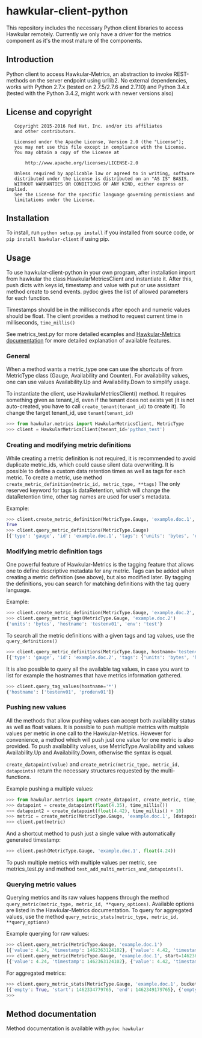 hawkular-client-python
=========================

This repository includes the necessary Python client libraries to access Hawkular remotely. Currently we only have a driver for the metrics component as it's the most mature of the components.

## Introduction

Python client to access Hawkular-Metrics, an abstraction to invoke REST-methods on the server endpoint using urllib2. No external dependencies, works with Python 2.7.x (tested on 2.7.5/2.7.6 and 2.7.10) and Python 3.4.x (tested with the Python 3.4.2, might work with newer versions also)

## License and copyright

```
   Copyright 2015-2016 Red Hat, Inc. and/or its affiliates
   and other contributors.

   Licensed under the Apache License, Version 2.0 (the "License");
   you may not use this file except in compliance with the License.
   You may obtain a copy of the License at

       http://www.apache.org/licenses/LICENSE-2.0

   Unless required by applicable law or agreed to in writing, software
   distributed under the License is distributed on an "AS IS" BASIS,
   WITHOUT WARRANTIES OR CONDITIONS OF ANY KIND, either express or implied.
   See the License for the specific language governing permissions and
   limitations under the License.
```

## Installation

To install, run ``python setup.py install`` if you installed from source code, or ``pip install hawkular-client`` if using pip.

## Usage

To use hawkular-client-python in your own program, after installation import from hawkular the class HawkularMetricsClient and instantiate it. After this, push dicts with keys id, timestamp and value with put or use assistant method create to send events. pydoc gives the list of allowed parameters for each function.

Timestamps should be in the milliseconds after epoch and numeric values should be float. The client provides a method to request current time in milliseconds, ``time_millis()``

See metrics_test.py for more detailed examples and [Hawkular-Metrics documentation](http://www.hawkular.org/docs/components/metrics/index.html) for more detailed explanation of available features.

### General

When a method wants a metric_type one can use the shortcuts of from MetricType class (Gauge, Availability and Counter). For availability values, one can use values Availability.Up and Availability.Down to simplify usage.

To instantiate the client, use HawkularMetricsClient() method. It requires something given as tenant_id, even if the tenant does not exists yet (it is not auto-created, you have to call ``create_tenant(tenant_id)`` to create it). To change the target tenant_id, use ``tenant(tenant_id)``

```python
>>> from hawkular.metrics import HawkularMetricsClient, MetricType
>>> client = HawkularMetricsClient(tenant_id='python_test')
```

### Creating and modifying metric definitions

While creating a metric definition is not required, it is recommended to avoid duplicate metric_ids, which could cause silent data overwriting. It is possible to define a custom data retention times as well as tags for each metric. To create a metric, use method ``create_metric_definition(metric_id, metric_type, **tags)`` The only reserved keyword for tags is dataRetention, which will change the dataRetention time, other tag names are used for user's metadata.

Example:

```python
>>> client.create_metric_definition(MetricType.Gauge, 'example.doc.1', units='bytes', env='test')
True
>>> client.query_metric_definitions(MetricType.Gauge)
[{'type': 'gauge', 'id': 'example.doc.1', 'tags': {'units': 'bytes', 'env': 'test'}, 'tenantId': 'python_test', 'dataRetention': 7}]
```

### Modifying metric definition tags

One powerful feature of Hawkular-Metrics is the tagging feature that allows one to define descriptive metadata for any metric. Tags can be added when creating a metric definition (see above), but also modified later. By tagging the definitions, you can search for matching definitions with the tag query language.

Example:

```python
>>> client.create_metric_definition(MetricType.Gauge, 'example.doc.2', units='bytes', env='test', hostname='testenv01')
>>> client.query_metric_tags(MetricType.Gauge, 'example.doc.2')
{'units': 'bytes', 'hostname': 'testenv01', 'env': 'test'}
```

To search all the metric definitions with a given tags and tag values, use the ``query_definitions()``

```python
>>> client.query_metric_definitions(MetricType.Gauge, hostname='testenv.*')
[{'type': 'gauge', 'id': 'example.doc.2', 'tags': {'units': 'bytes', 'hostname': 'testenv01', 'env': 'test'}, 'tenantId': 'python_test', 'dataRetention': 7}]
```

It is also possible to query all the available tag values, in case you want to list for example the hostnames that have metrics information gathered.

```python
>>> client.query_tag_values(hostname='*')
{'hostname': ['testenv01', 'prodenv01']}
```

### Pushing new values

All the methods that allow pushing values can accept both availability status as well as float values. It is possible to push multiple metrics with multiple values per metric in one call to the Hawkular-Metrics. However for convenience, a method which will push just one value for one metric is also provided. To push availability values, use MetricType.Availability and values Availability.Up and Availability.Down, otherwise the syntax is equal.

``create_datapoint(value)`` and ``create_metric(metric_type, metric_id, datapoints)`` return the necessary structures requested by the multi-functions.

Example pushing a multiple values:

```python
>>> from hawkular.metrics import create_datapoint, create_metric, time_millis
>>> datapoint = create_datapoint(float(4.35), time_millis())
>>> datapoint2 = create_datapoint(float(4.42), time_millis() + 10)
>>> metric = create_metric(MetricType.Gauge, 'example.doc.1', [datapoint, datapoint2])
>>> client.put(metric)
```

And a shortcut method to push just a single value with automatically generated timestamp:

```python
>>> client.push(MetricType.Gauge, 'example.doc.1', float(4.24))
```

To push multiple metrics with multiple values per metric, see metrics_test.py and method ``test_add_multi_metrics_and_datapoints()``.

### Querying metric values

Querying metrics and its raw values happens through the method ``query_metric(metric_type, metric_id, **query_options)``. Available options are listed in the Hawkular-Metrics documentation. To query for aggregated values, use the method ``query_metric_stats(metric_type, metric_id, **query_options)``

Example querying for raw values:

```python
>>> client.query_metric(MetricType.Gauge, 'example.doc.1')
[{'value': 4.24, 'timestamp': 1462363124102}, {'value': 4.42, 'timestamp': 1462363032249}, {'value': 4.35, 'timestamp': 1462362981464}]
>>> client.query_metric(MetricType.Gauge, 'example.doc.1', start=1462363032249)
[{'value': 4.24, 'timestamp': 1462363124102}, {'value': 4.42, 'timestamp': 1462363032249}]
```

For aggregated metrics:

```python
>>> client.query_metric_stats(MetricType.Gauge, 'example.doc.1', buckets=2, percentiles='90.0,95.0')
[{'empty': True, 'start': 1462334779765, 'end': 1462349179765}, {'empty': False, 'avg': 4.336666666666667, 'start': 1462349179765, 'min': 4.24, 'samples': 3, 'sum': 13.01, 'max': 4.42, 'end': 1462363579765, 'median': 4.35, 'percentiles': [{'value': 4.35, 'quantile': 0.9}, {'value': 4.35, 'quantile': 0.95}]}]
>>>
```

## Method documentation

Method documentation is available with ``pydoc hawkular``
